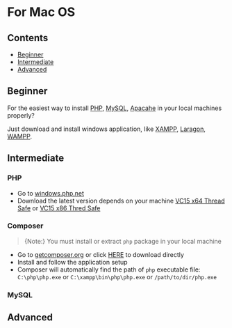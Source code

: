 # For Mac OS

## Contents

- [Beginner](#beginner)
- [Intermediate](#intermediate)
- [Advanced](#advanced)

<a id="beginner"></a>

## Beginner

For the easiest way to install [PHP](https://php.net), [MySQL](https://www.mysql.com), [Apacahe](https://httpd.apache.org) in your local machines properly?

Just download and install windows application, like [XAMPP](https://www.apachefriends.org), [Laragon](https://www.laragon.org), [WAMPP](https://www.wampserver.com/en/).

<a id="intermediate"></a>

## Intermediate

### PHP

- Go to [windows.php.net](https://windows.php.net/download)
- Download the latest version depends on your machine <u>VC15 x64 Thread Safe</u> or <u>VC15 x86 Thred Safe</u>

### Composer

> {Note:} You must install or extract `php` package in your local machine

- Go to [getcomposer.org](https://getcomposer.org/download/) or click [HERE](https://getcomposer.org/Composer-Setup.exe) to download directly
- Install and follow the application setup
- Composer will automatically find the path of `php` executable file: `C:\php\php.exe` or `C:\xampp\bin\php\php.exe` or `/path/to/dir/php.exe`

### MySQL

<a id="advanced"></a>

## Advanced
